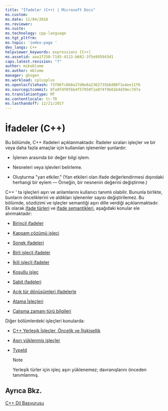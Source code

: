 ```yaml
---
title: "İfadeler (C++) | Microsoft Docs"
ms.custom: 
ms.date: 11/04/2016
ms.reviewer: 
ms.suite: 
ms.technology: cpp-language
ms.tgt_pltfrm: 
ms.topic: 'index-page '
dev_langs: C++
helpviewer_keywords: expressions [C++]
ms.assetid: aaa1f250-7185-4113-b682-3f5e995943d1
caps.latest.revision: "7"
author: mikeblome
ms.author: mblome
manager: ghogen
ms.workload: cplusplus
ms.openlocfilehash: 73f06fc8b0a37d0e8a2362735b6d80f1e4ee11f6
ms.sourcegitcommit: 8fa8fdf0fbb4f57950f1e8f4f9b81b4d39ec7d7a
ms.translationtype: MT
ms.contentlocale: tr-TR
ms.lasthandoff: 12/21/2017
---
```

# <a name="expressions-c"></a>İfadeler (C++)
Bu bölümde, C++ ifadeleri açıklanmaktadır. İfadeler sıraları işleçler ve bir veya daha fazla amaçlar için kullanılan işlenenler şunlardır:  
  
-   İşlenen arasında bir değer bilgi işlem.  
  
-   Nesneleri veya işlevleri belirleme.  
  
-   Oluşturma "yan etkiler." (Yan etkileri olan ifade değerlendirmesi dışındaki herhangi bir eylem — Örneğin, bir nesnenin değerini değiştirme.)  
  
 C++ ' ta işleçleri aşırı ve anlamlarını kullanıcı tanımlı olabilir. Bununla birlikte, bunların önceliklerini ve aldıkları işlenenler sayısı değiştirilemez. Bu bölümde, sözdizimi ve işleçler semantiği aşırı dille verdiği açıklanmaktadır. Ek olarak [ifade türleri](../cpp/types-of-expressions.md) ve [ifade semantikleri](../cpp/semantics-of-expressions.md), aşağıdaki konular ele alınmaktadır:  
  
-   [Birincil ifadeler](../cpp/primary-expressions.md)  
  
-   [Kapsam çözümü işleci](../cpp/scope-resolution-operator.md)  
  
-   [Sonek ifadeleri](../cpp/postfix-expressions.md)  
  
-   [Birli işleçli ifadeler](../cpp/expressions-with-unary-operators.md)  
  
-   [İkili işleçli ifadeler](../cpp/expressions-with-binary-operators.md)  
  
-   [Koşullu işleç](../cpp/conditional-operator-q.md)  
  
-   [Sabit ifadeleri](../cpp/cpp-constant-expressions.md)  
  
-   [Açık tür dönüşümleri ifadelerle](http://msdn.microsoft.com/en-us/060ad6b4-9592-4f3e-8509-a20ac84a85ae)  
  
-   [Atama İşleçleri](../cpp/casting-operators.md)  
  
-   [Çalışma zamanı türü bilgileri](../cpp/run-time-type-information.md)  
  
 Diğer bölümlerdeki işleçleri konularda:  
  
-   [C++ Yerleşik İşleçler, Öncelik ve İlişkisellik](../cpp/cpp-built-in-operators-precedence-and-associativity.md)  
  
-   [Aşırı yüklenmiş işleçler](../cpp/operator-overloading.md)  
  
-   [TypeId](../windows/typeid-cpp-component-extensions.md)  
  
    > [!NOTE]
    >  Yerleşik türler için işleç aşırı yüklenemez; davranışlarını önceden tanımlanmış.  
  
## <a name="see-also"></a>Ayrıca Bkz.  
 [C++ Dil Başvurusu](../cpp/cpp-language-reference.md)